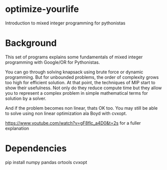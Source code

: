 # optimize-yourlife
Introduction to mixed integer programming for pythonistas

# Background

This set of programs explains some fundamentals of mixed integer programming with Google/OR for Pythonistas.

You can go through solving knapsack using brute force or dynamic programming. 
But for unbounded problems, the order of complexity grows too high for efficient solution. At that point, the techniques of MIP start to show their usefulness.  Not only do they reduce compute
time but they allow you to represent a complex problem in simple mathematical terms for solution by a solver.

And if the problem becomes non linear, thats OK too. You may still be able to solve using non linear optimization ala Boyd with cvxopt.

https://www.youtube.com/watch?v=gF8flc_a4D0&t=2s for a fuller explanation

# Dependencies

pip install numpy pandas ortools cvxopt



